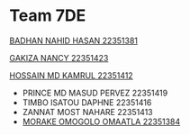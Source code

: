 # Team 7DE
[BADHAN NAHID HASAN 22351381](https://nahidbadhon.github.io/badhonspage/)

[GAKIZA NANCY 22351423]( https://nanagak.github.io/)    

[HOSSAIN MD KAMRUL      22351412](https://mdkamrulhossain016846.github.io/fasttut/)
* PRINCE MD MASUD PERVEZ 22351419
* TIMBO ISATOU DAPHNE    22351416
* ZANNAT MOST NAHARE     22351413      
* [MORAKE OMOGOLO OMAATLA 22351384](https://lilymorake.github.io/)
